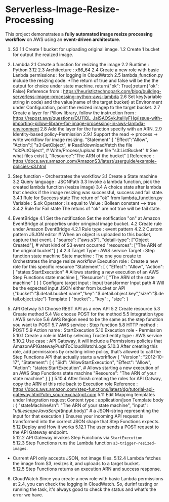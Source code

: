 # Serverless-Image-Resize-Processing

This project demonstrates a **fully automated image resize processing workflow** on AWS using an **event-driven architecture**.

1. S3
1.1 Create 1 bucket for uploading original image.
1.2 Create 1 bucket for output the reaized image.

2. Lambda
2.1 Create a function for resizing the image
2.2 Runtime : Python 3.12
2.3 Architecture : x86_64
2.4 Create a new role with basic Lanbda permissions : for logging in CloudWatch
2.5 lambda_function.py include the resizing code. 
*The return of true and false will be the the output for choice under state machine.
return{"ok": True};return{"ok": False}
Reference from : https://heuristictechnopark.com/blog/building-serverless-image-processing-python-aws-lambda
2.6 Set key(variable string in code) and the value(name of the target bucket) at Environment under Configuration, point the resized imagep to the target bucket.
2.7 Create a layer for Pillow library, follow the instruction from : https://repost.aws/questions/QU11QL_JaISAOSykJteHyFHg/issue-with-importing-pillow-library-for-image-processing-in-aws-lambda-environment
2.8 Add the layer for the function specify with an ARN.
2.9 Identity-based policy-Permission
2.9.1 Support the read → process → write workflow for image resizing.
"Statement":[
    "Effect":"Allow",
    "Action":[
            "s3:GetObject", # Read/download/fetch the file
            "s3:PutObject", # Write/Process/upload the file
            "s3:ListBucket" # See what files exist
         ],
    "Resource":"The ARN of the bucket"
]
Reference : https://docs.aws.amazon.com/AmazonS3/latest/userguide/example-policies-s3.html

3. Step function - Orchestrates the workflow
3.1 Create a State machine
3.2 Query language : JSONPath
3.3 Invoke a lambda function, pick the created lambda function (resize image)
3.4 A choice state after lambda that checks if the image resizing was successful, success and fail state. 
3.4.1 Rule for Success state
The return of "ok" from lambda_function.py
Variable : $.ok
Operator : is equal to
Value : Bollean constant --> true
3.4.2 Rule for Fail state
The retuns of "ok" are not true will be fail state.

4. EventBridge
4.1 Set the notification
Set the notification "on" at Amazon EventBridge at properties under oringinal image bucket.
4.2 Create rule under Amazon EventBridge
4.2.1 Rule type : event pattern
4.2.2 Custom pattern JSJON editor # When an object is uploaded to this bucket, capture that event.
{
  "source": ["aws.s3"],
  "detail-type": ["Object Created"], # what kind of S3 event occurred
  "resources": ["The ARN of the original bucket"]
}
4.2.3 Target
Type : AWS service
Target : Step function state machine
State machine : The one you create to Orchestrates the image resize workflow
Execution role : Create a new role for this specific resource
"Statement": [
        {
            "Effect": "Allow",
            "Action": [
                "states:StartExecution" # Allows starting a new execution of an AWS Step Functions state machine
            ],
            "Resource": [
                "The ARN of the state machine"
            ]
        }
]
Configure target input : Input transformer
Input path # Will be the expected input JSON either from bucket or API
{"bucket":"$.detail.bucket.name","key":"$.detail.object.key","size":"$.detail.object.size"}
Template
{
  "bucket": <bucket>,
  "key": <key>,
  "size": <size>
}
5. API Getway
5.1 Choose REST API as a new API
5.2 Create resource 
5.3 Create method
5.4 We choose POST for the method
5.5 Integration type : AWS service
5.6 AWS Region need to be the same as the step function you want to POST
5.7 AWS service : Step function
5.8 HTTP method : POST
5.9 Action name : StartExecution
5.10 Execution role - Permission
5.10.1 Create a role in IAM by selecing Trusted entity type : AWS service
5.10.2 Use case : API Gateway, it will include a Permissions policies that AmazonAPIGatewayPushToCloudWatchLogs
5.10.3 After creating this role, add permissions by creating inline policy, that’s allowed to call the Step Functions API that actually starts a workflow
{
    "Version": "2012-10-17",
    "Statement": [
        {
            "Sid": "AllowStartExecution",
            "Effect": "Allow",
            "Action": "states:StartExecution", # Allows starting a new execution of an AWS Step Functions state machine
            "Resource": "The ARN of your state machine"
        }
    ]
}
5.10.4 After finish creating the roles for API Gatway, copy the ARN of this role back to Execution role
Reference : https://docs.aws.amazon.com/step-functions/latest/dg/tutorial-api-gateway.html?utm_source=chatgpt.com
5.11 Edit Mapping templates under Integration request
Content type : application/json
Template body : 
{
  "stateMachineArn": "The ARN of your state machine",
  "input": "$util.escapeJavaScript($input.body)" # a JSON-string representing the input for that execution
}
Ensures your incoming API request is transformed into the correct JSON shape that Step Functions expects.
5.12 Deploy and How it works
5.12.1 The user sends a POST request to the API Gateway endpoint.  
5.12.2 API Gateway invokes Step Functions via `StartExecution`.  
5.12.3 Step Functions runs the Lambda function `s3-trigger-resized-images`.  
* Current API only accepts JSON, not image files.
5.12.4 Lambda fetches the image from S3, resizes it, and uploads to a target bucket.  
5.12.5 Step Functions returns an execution ARN and success response.

6. CloudWatch
Since you create a new role with basic Lanbda permissions at 2.4, you can check the logging in CloudWatch.
So, durinf testing or running the task, it's always good to check the status and what's the error we have.